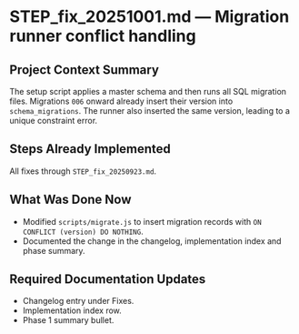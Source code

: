 # STEP_fix_20251001.md — Migration runner conflict handling

## Project Context Summary
The setup script applies a master schema and then runs all SQL migration files. Migrations `006` onward already insert their version into `schema_migrations`. The runner also inserted the same version, leading to a unique constraint error.

## Steps Already Implemented
All fixes through `STEP_fix_20250923.md`.

## What Was Done Now
- Modified `scripts/migrate.js` to insert migration records with `ON CONFLICT (version) DO NOTHING`.
- Documented the change in the changelog, implementation index and phase summary.

## Required Documentation Updates
- Changelog entry under Fixes.
- Implementation index row.
- Phase 1 summary bullet.

